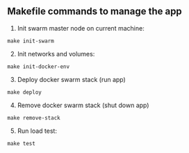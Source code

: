 ## Makefile commands to manage the app

1. Init swarm master node on current machine:

`make init-swarm`

2. Init networks and volumes:

`make init-docker-env`

3. Deploy docker swarm stack (run app)

`make deploy`

4. Remove docker swarm stack (shut down app)

`make remove-stack`

5. Run load test:

`make test`
